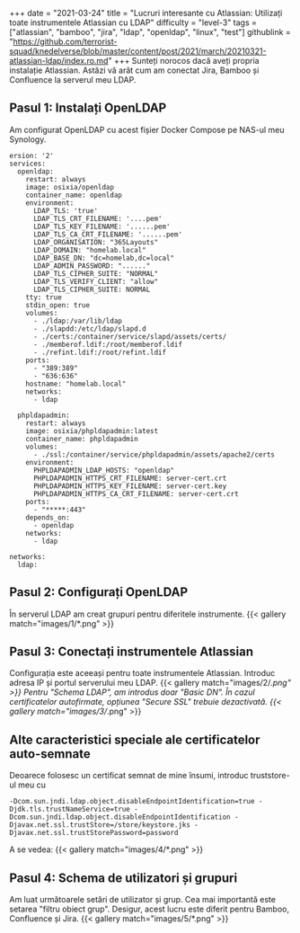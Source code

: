 +++
date = "2021-03-24"
title = "Lucruri interesante cu Atlassian: Utilizați toate instrumentele Atlassian cu LDAP"
difficulty = "level-3"
tags = ["atlassian", "bamboo", "jira", "ldap", "openldap", "linux", "test"]
githublink = "https://github.com/terrorist-squad/knedelverse/blob/master/content/post/2021/march/20210321-atlassian-ldap/index.ro.md"
+++
Sunteți norocos dacă aveți propria instalație Atlassian. Astăzi vă arăt cum am conectat Jira, Bamboo și Confluence la serverul meu LDAP.
## Pasul 1: Instalați OpenLDAP
Am configurat OpenLDAP cu acest fișier Docker Compose pe NAS-ul meu Synology.
```
ersion: '2'
services:
  openldap:
    restart: always
    image: osixia/openldap
    container_name: openldap
    environment:
      LDAP_TLS: 'true'
      LDAP_TLS_CRT_FILENAME: '....pem'
      LDAP_TLS_KEY_FILENAME: '......pem'
      LDAP_TLS_CA_CRT_FILENAME: '......pem'
      LDAP_ORGANISATION: "365Layouts"
      LDAP_DOMAIN: "homelab.local"
      LDAP_BASE_DN: "dc=homelab,dc=local"
      LDAP_ADMIN_PASSWORD: "......"
      LDAP_TLS_CIPHER_SUITE: "NORMAL"
      LDAP_TLS_VERIFY_CLIENT: "allow"
      LDAP_TLS_CIPHER_SUITE: NORMAL
    tty: true
    stdin_open: true
    volumes:
      - ./ldap:/var/lib/ldap
      - ./slapdd:/etc/ldap/slapd.d
      - ./certs:/container/service/slapd/assets/certs/
      - ./memberof.ldif:/root/memberof.ldif
      - ./refint.ldif:/root/refint.ldif
    ports:
      - "389:389"
      - "636:636"
    hostname: "homelab.local"
    networks:
      - ldap

  phpldapadmin:
    restart: always
    image: osixia/phpldapadmin:latest
    container_name: phpldapadmin
    volumes:
      - ./ssl:/container/service/phpldapadmin/assets/apache2/certs
    environment:
      PHPLDAPADMIN_LDAP_HOSTS: "openldap"
      PHPLDAPADMIN_HTTPS_CRT_FILENAME: server-cert.crt
      PHPLDAPADMIN_HTTPS_KEY_FILENAME: server-cert.key
      PHPLDAPADMIN_HTTPS_CA_CRT_FILENAME: server-cert.crt
    ports:
      - "*****:443"
    depends_on:
      - openldap
    networks:
      - ldap

networks:
  ldap:

```

## Pasul 2: Configurați OpenLDAP
În serverul LDAP am creat grupuri pentru diferitele instrumente.
{{< gallery match="images/1/*.png" >}}

## Pasul 3: Conectați instrumentele Atlassian
Configurația este aceeași pentru toate instrumentele Atlassian. Introduc adresa IP și portul serverului meu LDAP.
{{< gallery match="images/2/*.png" >}}
Pentru "Schema LDAP", am introdus doar "Basic DN". În cazul certificatelor autofirmate, opțiunea "Secure SSL" trebuie dezactivată.
{{< gallery match="images/3/*.png" >}}

## Alte caracteristici speciale ale certificatelor auto-semnate
Deoarece folosesc un certificat semnat de mine însumi, introduc truststore-ul meu cu
```
-Dcom.sun.jndi.ldap.object.disableEndpointIdentification=true -Djdk.tls.trustNameService=true -Dcom.sun.jndi.ldap.object.disableEndpointIdentification -Djavax.net.ssl.trustStore=/store/keystore.jks -Djavax.net.ssl.trustStorePassword=password

```
A se vedea:
{{< gallery match="images/4/*.png" >}}

## Pasul 4: Schema de utilizatori și grupuri
Am luat următoarele setări de utilizator și grup. Cea mai importantă este setarea "filtru obiect grup". Desigur, acest lucru este diferit pentru Bamboo, Confluence și Jira.
{{< gallery match="images/5/*.png" >}}